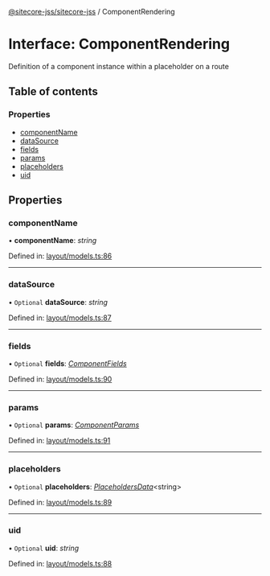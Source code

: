 [@sitecore-jss/sitecore-jss](../README.md) / ComponentRendering

# Interface: ComponentRendering

Definition of a component instance within a placeholder on a route

## Table of contents

### Properties

- [componentName](componentrendering.md#componentname)
- [dataSource](componentrendering.md#datasource)
- [fields](componentrendering.md#fields)
- [params](componentrendering.md#params)
- [placeholders](componentrendering.md#placeholders)
- [uid](componentrendering.md#uid)

## Properties

### componentName

• **componentName**: *string*

Defined in: [layout/models.ts:86](https://github.com/Sitecore/jss/blob/0a475c74/packages/sitecore-jss/src/layout/models.ts#L86)

___

### dataSource

• `Optional` **dataSource**: *string*

Defined in: [layout/models.ts:87](https://github.com/Sitecore/jss/blob/0a475c74/packages/sitecore-jss/src/layout/models.ts#L87)

___

### fields

• `Optional` **fields**: [*ComponentFields*](componentfields.md)

Defined in: [layout/models.ts:90](https://github.com/Sitecore/jss/blob/0a475c74/packages/sitecore-jss/src/layout/models.ts#L90)

___

### params

• `Optional` **params**: [*ComponentParams*](componentparams.md)

Defined in: [layout/models.ts:91](https://github.com/Sitecore/jss/blob/0a475c74/packages/sitecore-jss/src/layout/models.ts#L91)

___

### placeholders

• `Optional` **placeholders**: [*PlaceholdersData*](../README.md#placeholdersdata)<string\>

Defined in: [layout/models.ts:89](https://github.com/Sitecore/jss/blob/0a475c74/packages/sitecore-jss/src/layout/models.ts#L89)

___

### uid

• `Optional` **uid**: *string*

Defined in: [layout/models.ts:88](https://github.com/Sitecore/jss/blob/0a475c74/packages/sitecore-jss/src/layout/models.ts#L88)
